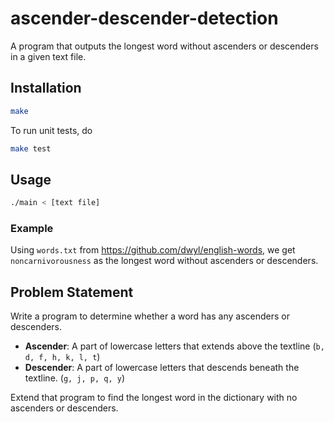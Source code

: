 # ascender-descender-detection

A program that outputs the longest word without ascenders or descenders in a given text file.

## Installation
```bash
make
```

To run unit tests, do
```bash
make test
```

## Usage
```bash
./main < [text file]
```

### Example
Using `words.txt` from https://github.com/dwyl/english-words, we get `noncarnivorousness` as the longest word without ascenders or descenders.

## Problem Statement
Write a program to determine whether a word has any ascenders or descenders.
- **Ascender**: A part of lowercase letters that extends above the textline (`b, d, f, h, k, l, t`)
- **Descender**: A part of lowercase letters that descends beneath the textline. (`g, j, p, q, y`)

Extend that program to find the longest word in the dictionary with no ascenders or descenders.

